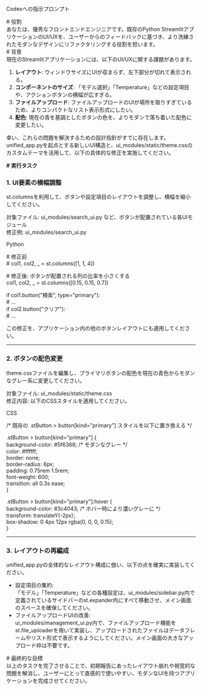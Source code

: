 Codexへの指示プロンプト

\# 役割  
あなたは、優秀なフロントエンドエンジニアです。既存のPython StreamlitアプリケーションのUI/UXを、ユーザーからのフィードバックに基づき、より洗練されたモダンなデザインにリファクタリングする役割を担います。  
\# 背景  
現在のStreamlitアプリケーションには、以下のUI/UXに関する課題があります。

1. **レイアウト**: ウィンドウサイズにUIが収まらず、左下部分が切れて表示される。  
2. **コンポーネントのサイズ**: 「モデル選択」「Temperature」などの設定項目や、アクションボタンの横幅が広すぎる。  
3. **ファイルアップロード**: ファイルアップロードのUIが場所を取りすぎているため、よりコンパクトなリスト表示形式にしたい。  
4. **配色**: 現在の青を基調としたボタンの色を、よりモダンで落ち着いた配色に変更したい。

幸い、これらの問題を解決するための設計指針がすでに存在します。unified\_app.pyを起点とする新しいUI構造と、ui\_modules/static/theme.cssのカスタムテーマを活用して、以下の具体的な修正を実施してください。

**\# 実行タスク**

### **1\. UI要素の横幅調整**

st.columnsを利用して、ボタンや設定項目のレイアウトを調整し、横幅を縮小してください。

対象ファイル: ui\_modules/search\_ui.py など、ボタンが配置されている各UIモジュール  
修正例: ui\_modules/search\_ui.py

Python

\# 修正前  
\# col1, col2, \_ \= st.columns(\[1, 1, 4\])

\# 修正後: ボタンが配置される列の比率を小さくする  
col1, col2, \_ \= st.columns(\[0.15, 0.15, 0.7\]) 

if col1.button("検索", type\="primary"):  
    \# ...  
if col2.button("クリア"):  
    \# ...

この修正を、アプリケーション内の他のボタンレイアウトにも適用してください。

---

### **2\. ボタンの配色変更**

theme.cssファイルを編集し、プライマリボタンの配色を現在の青色からモダンなグレー系に変更してください。

対象ファイル: ui\_modules/static/theme.css  
修正内容: 以下のCSSスタイルを適用してください。

CSS

/\* 既存の .stButton \> button\[kind="primary"\] スタイルを以下に置き換える \*/

.stButton \> button\[kind="primary"\] {  
    background-color: \#5f6368; /\* モダンなグレー \*/  
    color: \#ffffff;  
    border: none;  
    border-radius: 6px;  
    padding: 0.75rem 1.5rem;  
    font-weight: 600;  
    transition: all 0.3s ease;  
}

.stButton \> button\[kind="primary"\]:hover {  
    background-color: \#3c4043; /\* ホバー時により濃いグレーに \*/  
    transform: translateY(-2px);  
    box-shadow: 0 4px 12px rgba(0, 0, 0, 0.15);  
}

---

### **3\. レイアウトの再編成**

unified\_app.pyの全体的なレイアウト構成に倣い、以下の点を確実に実装してください。

* 設定項目の集約:  
  「モデル」「Temperature」などの各種設定は、ui\_modules/sidebar.py内で定義されているサイドバーのst.expander内にすべて移動させ、メイン画面のスペースを確保してください。  
* ファイルアップロードUIの改善:  
  ui\_modules/management\_ui.py内で、ファイルアップロード機能をst.file\_uploaderを用いて実装し、アップロードされたファイルはデータフレームやリスト形式で表示するようにしてください。メイン画面の大きなアップロード枠は不要です。

\# 最終的な目標  
以上のタスクを完了させることで、初期報告にあったレイアウト崩れや視覚的な問題を解消し、ユーザーにとって直感的で使いやすい、モダンなUIを持つアプリケーションを完成させてください。